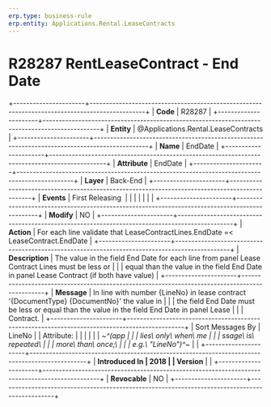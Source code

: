 ```yaml
---
erp.type: business-rule
erp.entity: Applications.Rental.LeaseContracts
---
```


# R28287 RentLeaseContract - End Date
+----------------------+-----------------------------------------------------------------------------------------------+
| **Code**             | R28287                                                                                        |
+----------------------+-----------------------------------------------------------------------------------------------+
| **Entity**           | @Applications.Rental.LeaseContracts                                                                                 |
+----------------------+-----------------------------------------------------------------------------------------------+
| **Name**             | EndDate                                                                                       |
+----------------------+-----------------------------------------------------------------------------------------------+
| **Attribute**        | EndDate                                                                                       |
+----------------------+-----------------------------------------------------------------------------------------------+
| **Layer**            | Back-End                                                                                      |
+----------------------+-----------------------------------------------------------------------------------------------+
| **Events**           | First Releasing                                                                               |
|                      |                                                                                               |
|                      |                                                                                               |
+----------------------+-----------------------------------------------------------------------------------------------+
| **Modify**           | NO                                                                                            |
+----------------------+-----------------------------------------------------------------------------------------------+
| **Action**           | For each line validate that LeaseContractLines.EndDate =\< LeaseContract.EndDate              |
+----------------------+-----------------------------------------------------------------------------------------------+
| **Description**      | The value in the field End Date for each line from panel Lease Contract Lines must be less or |
|                      | equal than the value in the field End Date in panel Lease Contract (if both have value)       |
+----------------------+-----------------------------------------------------------------------------------------------+
| **Message**          | In line with number {LineNo} in lease contract \'{DocumentType} {DocumentNo}\' the value in   |
|                      | the field End Date must be less or equal than the value in the field End Date in panel Lease  |
|                      | Contract.                                                                                     |
+----------------------+-----------------------------------------------------------------------------------------------+
| Sort Messages By     | LineNo                                                                                        |
| Attribute:           |                                                                                               |
|                      |                                                                                               |
| *~^(app              |                                                                                               |
| lies\ only\ when\ me |                                                                                               |
| ssage\ is\ repeated\ |                                                                                               |
|  more\ than\ once;\  |                                                                                               |
| e.g.\ \"LineNo\")^~* |                                                                                               |
+----------------------+-----------------------------------------------------------------------------------------------+
| **Introduced In      | 2018                                                                                          |
| Version**            |                                                                                               |
+----------------------+-----------------------------------------------------------------------------------------------+
| **Revocable**        | NO                                                                                            |
+----------------------+-----------------------------------------------------------------------------------------------+

  

  

  

